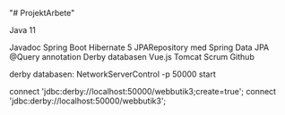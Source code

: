 "# ProjektArbete" 

Java 11

Javadoc
Spring Boot
Hibernate 5
JPARepository med Spring Data JPA @Query annotation
Derby databasen
Vue.js
Tomcat 
Scrum
Github




derby databasen: 
NetworkServerControl -p 50000 start

connect 'jdbc:derby://localhost:50000/webbutik3;create=true';
connect 'jdbc:derby://localhost:50000/webbutik3';


